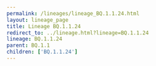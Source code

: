 ```yaml
---
permalink: /lineages/lineage_BQ.1.1.24.html
layout: lineage_page
title: Lineage BQ.1.1.24
redirect_to: ../lineage.html?lineage=BQ.1.1.24
lineage: BQ.1.1.24
parent: BQ.1.1
children: ['BQ.1.1.24']
---
```

